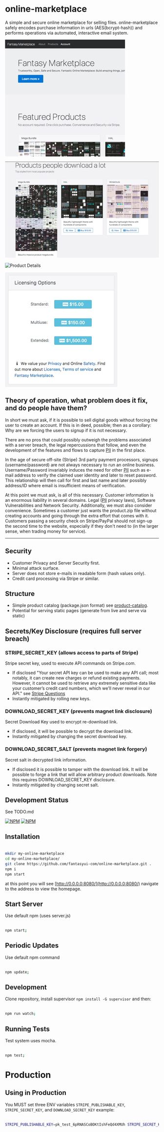 # online-marketplace
A simple and secure online marketplace for selling files. online-marketplace safely encodes purchase information in urls (AES(bcrypt-hash)) and performs operations via automated, interactive email system.

![Opening Intro](screenshots/a.jpg "Opening Intro")

![Product Layout](screenshots/b.jpg "Product Layout")

![Product Details](screenshots/c.jpg "Product
 Details")

![Licensing](screenshots/d.jpg "Licensing")


## Theory of operation, what problem does it fix, and do people have them?

In short we must ask, if it is possible to sell digital goods without forcing the user to create an account. If this is in deed, possible; then as a corollary: Why are we forcing the users to signup if it is not necessary.

There are no pros that could possibly outweigh the problems associated with a server breach, the legal repercussions that follow, and even the development of the features and flows to capture [PII](https://en.wikipedia.org/wiki/Personally_identifiable_information) in the first place.

In the age of secure off-site (Stripe) 3rd party payment processors, signups (username/password) are not always necessary to run an online business. Username/Password invariably induces the need for other [PII](https://en.wikipedia.org/wiki/Personally_identifiable_information) such as e-mail address to verify the claimed user identity and later to reset password. This relationship will then call for first and last name and later possibly address/ID where email is insufficient means of verification.

At this point we must ask, is all of this necessary. Customer information is an enormous liability in several domains. Legal ([PII](https://en.wikipedia.org/wiki/Personally_identifiable_information) privacy laws), Software Vulnerabilities and Network Security. Additionally, we must also consider convenience. Sometimes a customer just wants the product.zip file without creating accounts and going through the extra effort that comes with it. Customers passing a security check on Stripe/PayPal should not sign-up the second time to the website, especially if they don't need to (in the larger sense, when trading money for service).

---

## Security

- Customer Privacy and Server Security first.
- Minimal attack surface.
- Server does not store e-mails in readable form (hash values only).
- Credit card processing via Stripe or similar.

## Structure

- Simple product catalog (package.json format) see [product-catalog](https://github.com/fantasyui-com/product-catalog).
- Potential for serving static pages (generate from live and serve via static)

## Secrets/Key Disclosure (requires full server breach)

### STRIPE_SECRET_KEY (allows access to parts of Stripe)

Stripe secret key, used to execute API commands on Stripe.com.

- If disclosed "Your secret API key can be used to make any API call; most notably, it can create new charges or refund existing payments. However, it cannot be used to retrieve any extremely sensitive data like your customer’s credit card numbers, which we’ll never reveal in our API." see [Stripe Questions](https://support.stripe.com/questions/what-happens-if-my-api-key-is-compromised)
- Instantly mitigated by rolling new keys.

### DOWNLOAD_SECRET_KEY (prevents magnet link disclosure)

Secret Download Key used to encrypt re-download link.

- If disclosed, it will be possible to decrypt the download link.
- Instantly mitigated by changing the secret download key.

### DOWNLOAD_SECRET_SALT (prevents magnet link forgery)

Secret salt in decrypted link information.

- If disclosed it is possible to tamper with the download link. It will be possible to forge a link that will allow arbitrary product downloads. Note this requires DOWNLOAD_SECRET_KEY disclosure.
- Instantly mitigated by changing secret salt.

## Development Status

See TODO.md

[![NPM](https://nodei.co/npm/online-marketplace.png?downloads=true&downloadRank=true&stars=true)](https://nodei.co/npm/online-marketplace/)
[![NPM](https://nodei.co/npm-dl/online-marketplace.png?months=1&height=3)](https://nodei.co/npm/online-marketplace/)

## Installation

```sh

mkdir my-online-marketplace
cd my-online-marketplace/
git clone https://github.com/fantasyui-com/online-marketplace.git .
npm i
npm start

```

at this point you will see [http://0.0.0.0:8080/](http://0.0.0.0:8080/)
navigate to the address to view the homepage.


## Start Server

Use default npm (uses server.js)

```sh

npm start;

```

## Periodic Updates

Use default npm command

```sh

npm update;

```

## Development

Clone repository, install supervisor ```npm install -G supervisor``` and then:

```sh

npm run watch;

```

## Running Tests

Test system uses mocha.

```sh

npm test;

```

# Production

## Using in Production

You MUST set three ENV variables ```STRIPE_PUBLISHABLE_KEY```,
```STRIPE_SECRET_KEY```, and ```DOWNLOAD_SECRET_KEY``` example:

```sh

STRIPE_PUBLISHABLE_KEY=pk_test_6pRNASCoBOKtIshFeQd4XMUh STRIPE_SECRET_KEY=sk_test_BQokikJOvBiI2HlWgH4olfQ2 DOWNLOAD_SECRET_KEY=sk_test_c40aeeb535784f3fa179b107c5ee8e99 node server.js

```
